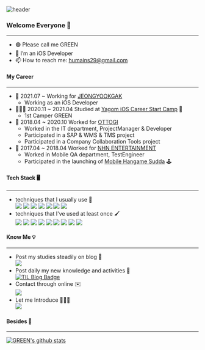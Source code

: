 ![header](https://capsule-render.vercel.app/api?type=soft&color=3CB371&height=150&section=header&text=GREEN&fontSize=70&animation=twinkling)

### Welcome Everyone 👋
***
- 🟢 Please call me GREEN
- 📱 I’m an iOS Developer
- 📫 How to reach me: humains29@gmail.com

#### My Career
***
- 🏢 2021.07 ~ Working for [JEONGYOOKGAK](https://www.jeongyookgak.com/index)
  - Working as an iOS Developer
- 🧑🏻‍💻 2020.11 ~ 2021.04 Studied at [Yagom iOS Career Start Camp](https://github.com/yagom-academy) 🐻
  - 1st Camper GREEN
- 🏢 2018.04 ~ 2020.10 Worked for [OTTOGI](http://ottogi.co.kr/main/main.asp) 
  - Worked in the IT department, ProjectManager & Developer
  - Participated in a SAP & WMS & TMS project
  - Participated in a Company Collaboration Tools project
- 🏢 2017.04 ~ 2018.04 Worked for [NHN ENTERTAINMENT](https://www.nhn.com/ko/index.nhn)
  - Worked in Mobile QA department, TestEngineer
  - Participated in the launching of [Mobile Hangame Sudda](https://apps.apple.com/kr/app/한게임-섯다/id1471942989) 🕹 
 
#### Tech Stack 🖥
***
- techniques that I usually use 🍎 <br>
 <img src="https://img.shields.io/badge/iOS-000000?style=flat-square&logoColor=white"/></a> <img src="https://img.shields.io/badge/Swift-FA7343?style=flat-square&logoColor=white"/></a> <img src="https://img.shields.io/badge/Git-F05032?style=flat-square&logoColor=white"/></a> <img src="https://img.shields.io/badge/GitHub-181717?style=flat-square&logoColor=white"/></a> <img src="https://img.shields.io/badge/Heroku-430098?style=flat-square&logoColor=white"/></a> <img src="https://img.shields.io/badge/JSON-000000?style=flat-square&logoColor=white"/> <img src="https://img.shields.io/badge/ReactiveX-B7178C?style=flat-square&logoColor=white"/>
- techniques that I've used at least once 🖌 <br>
<img src="https://img.shields.io/badge/Java-007396?style=flat-square&logoColor=white"/></a> <img src="https://img.shields.io/badge/C-A8B9CC?style=flat-square&logoColor=white"/></a> <img src="https://img.shields.io/badge/C++-00599C?style=flat-square&logoColor=white"/></a> <img src="https://img.shields.io/badge/HTML5-E34F26?style=flat-square&logoColor=white"/></a> <img src="https://img.shields.io/badge/CSS3-1572B6?style=flat-square&logoColor=white"/></a> <img src="https://img.shields.io/badge/JavaScript-F7DF1E?style=flat-square&logoColor=white"/></a> <img src="https://img.shields.io/badge/MySQL-4479A1?style=flat-square&logoColor=white"/></a> <img src="https://img.shields.io/badge/PostgreSQL-336791?style=flat-square&logoColor=white"/></a> <img src="https://img.shields.io/badge/Vapor-0D0D0D?style=flat-square&logoColor=white"/>


#### Know Me 💡
***
- Post my studies steadily on blog 📝 <br>
<a href="https://green1229.tistory.com"><img src="https://img.shields.io/badge/Tech%20Blog-11B48A?style=flat-square&logo=Vimeo&logoColor=white&link=https://green1229.tistory.com"/></a>
- Post daily my new knowledge and activities 📖 <br>
[![TIL Blog Badge](http://img.shields.io/badge/-Today%20I%20Learned-181717?style=flat-square&logo=github&link=https://github.com/GREENOVER/Today-I-Learned/)](https://github.com/GREENOVER/Today-I-Learned)
- Contact through online ✉️ <br>
<a href="mailto:humains29@gmail.com"><img src="https://img.shields.io/badge/Gmail-d14836?style=flat-square&logo=Gmail&logoColor=white&link=humains29@gmail.com"/></a>
- Let me Introduce 🙋🏻‍♂️<br>
<a href=https://www.notion.so/iOS-b4fe80a05c014a5295b336ad8aa3b134><img src="https://img.shields.io/badge/Notion-000000?style=flat-square&logoColor=white&link=https://www.notion.so/iOS-b4fe80a05c014a5295b336ad8aa3b134"/></a>


#### Besides 💾
***
[![GREEN's github stats](https://github-readme-stats.vercel.app/api?username=GREENOVER)](https://github.com/GREENOVER/)
